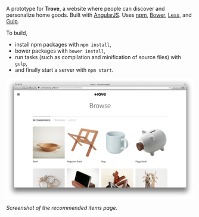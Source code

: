 A prototype for **Trove**, a website where people can discover and personalize home goods. Built with [AngularJS](https://angularjs.org/). Uses [npm](https://www.npmjs.org/), [Bower](http://bower.io/), [Less](http://lesscss.org/), and [Gulp](http://gulpjs.com/).

To build,

- install npm packages with `npm install`,
- bower packages with `bower install`,
- run tasks (such as compilation and minification of source files) with `gulp`,
- and finally start a server with `npm start`.

![Trove screenshot](https://raw.githubusercontent.com/justinjaywang/images/master/screenshots--trove/browse-recommended.png)

*Screenshot of the recommended items page.*